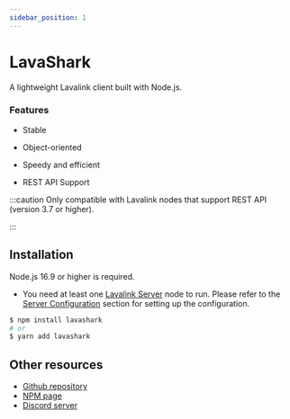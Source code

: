 ```yaml
---
sidebar_position: 1
---
```


# LavaShark

A lightweight Lavalink client built with Node.js.  

### Features
* Stable  

* Object-oriented  

* Speedy and efficient  

* REST API Support  

:::caution
Only compatible with Lavalink nodes that support REST API (version 3.7 or higher).

:::

## Installation
Node.js 16.9 or higher is required.  
* You need at least one [Lavalink Server](https://github.com/lavalink-devs/Lavalink) node to run. Please refer to the [Server Configuration](./server-config.md) section for setting up the configuration.
```bash
$ npm install lavashark
# or
$ yarn add lavashark
```


## Other resources
* [Github repository](https://github.com/hmes98318/LavaShark)
* [NPM page](https://www.npmjs.com/package/lavashark)
* [Discord server](https://discord.gg/7rQEx7SPGr)

